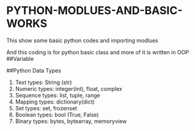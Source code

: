 # PYTHON-MODLUES-AND-BASIC-WORKS
This show some basic python codes and importing modlues 

And this coding is for python basic class and more of it is written in OOP
##Variable 

##Python Data Types
1. Text types: String (str)
2. Numeric types: integer(int), float, complex
3. Sequence types: list, tuple, range
4. Mapping types: dictionary(dict)
5. Set types: set, frozenset
6. Boolean types: bool (True, False)
7. Binary types: bytes, bytearray, memoryview
